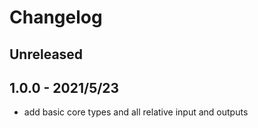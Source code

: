# Changelog

## Unreleased

## 1.0.0 - 2021/5/23

- add basic core types and all relative input and outputs
